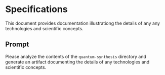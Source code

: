 # Specifications

This document provides documentation illustrationg the details of any any technologies and scientific concepts.

## Prompt

Please analyze the contents of the `quantum-synthesis` directory and generate an artifact documenting the details of any technologies and scientific concepts.